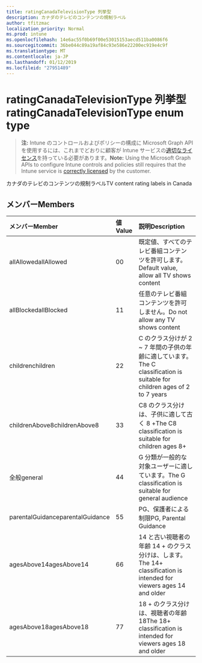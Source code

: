 ```yaml
---
title: ratingCanadaTelevisionType 列挙型
description: カナダのテレビのコンテンツの規制ラベル
author: tfitzmac
localization_priority: Normal
ms.prod: intune
ms.openlocfilehash: 14e6ac55f0b69f00e53015153aecd511ba0086f6
ms.sourcegitcommit: 36be044c89a19af84c93e586e22200ec919e4c9f
ms.translationtype: MT
ms.contentlocale: ja-JP
ms.lasthandoff: 01/12/2019
ms.locfileid: "27951489"
---
```

# <a name="ratingcanadatelevisiontype-enum-type"></a><span data-ttu-id="f0b76-103">ratingCanadaTelevisionType 列挙型</span><span class="sxs-lookup"><span data-stu-id="f0b76-103">ratingCanadaTelevisionType enum type</span></span>

> <span data-ttu-id="f0b76-104">**注:** Intune のコントロールおよびポリシーの構成に Microsoft Graph API を使用するには、これまでどおりに顧客が Intune サービスの[適切なライセンス](https://go.microsoft.com/fwlink/?linkid=839381)を持っている必要があります。</span><span class="sxs-lookup"><span data-stu-id="f0b76-104">**Note:** Using the Microsoft Graph APIs to configure Intune controls and policies still requires that the Intune service is [correctly licensed](https://go.microsoft.com/fwlink/?linkid=839381) by the customer.</span></span>

<span data-ttu-id="f0b76-105">カナダのテレビのコンテンツの規制ラベル</span><span class="sxs-lookup"><span data-stu-id="f0b76-105">TV content rating labels in Canada</span></span>
## <a name="members"></a><span data-ttu-id="f0b76-106">メンバー</span><span class="sxs-lookup"><span data-stu-id="f0b76-106">Members</span></span>
|<span data-ttu-id="f0b76-107">メンバー</span><span class="sxs-lookup"><span data-stu-id="f0b76-107">Member</span></span>|<span data-ttu-id="f0b76-108">値</span><span class="sxs-lookup"><span data-stu-id="f0b76-108">Value</span></span>|<span data-ttu-id="f0b76-109">説明</span><span class="sxs-lookup"><span data-stu-id="f0b76-109">Description</span></span>|
|:---|:---|:---|
|<span data-ttu-id="f0b76-110">allAllowed</span><span class="sxs-lookup"><span data-stu-id="f0b76-110">allAllowed</span></span>|<span data-ttu-id="f0b76-111">0</span><span class="sxs-lookup"><span data-stu-id="f0b76-111">0</span></span>|<span data-ttu-id="f0b76-112">既定値、すべてのテレビ番組コンテンツを許可します。</span><span class="sxs-lookup"><span data-stu-id="f0b76-112">Default value, allow all TV shows content</span></span>|
|<span data-ttu-id="f0b76-113">allBlocked</span><span class="sxs-lookup"><span data-stu-id="f0b76-113">allBlocked</span></span>|<span data-ttu-id="f0b76-114">1</span><span class="sxs-lookup"><span data-stu-id="f0b76-114">1</span></span>|<span data-ttu-id="f0b76-115">任意のテレビ番組コンテンツを許可しません。</span><span class="sxs-lookup"><span data-stu-id="f0b76-115">Do not allow any TV shows content</span></span>|
|<span data-ttu-id="f0b76-116">children</span><span class="sxs-lookup"><span data-stu-id="f0b76-116">children</span></span>|<span data-ttu-id="f0b76-117">2</span><span class="sxs-lookup"><span data-stu-id="f0b76-117">2</span></span>|<span data-ttu-id="f0b76-118">C のクラス分けが 2 ~ 7 年間の子供の年齢に適しています。</span><span class="sxs-lookup"><span data-stu-id="f0b76-118">The C classification is suitable for children ages of 2 to 7 years</span></span>|
|<span data-ttu-id="f0b76-119">childrenAbove8</span><span class="sxs-lookup"><span data-stu-id="f0b76-119">childrenAbove8</span></span>|<span data-ttu-id="f0b76-120">3</span><span class="sxs-lookup"><span data-stu-id="f0b76-120">3</span></span>|<span data-ttu-id="f0b76-121">C8 のクラス分けは、子供に適して古く 8 +</span><span class="sxs-lookup"><span data-stu-id="f0b76-121">The C8 classification is suitable for children ages 8+</span></span>|
|<span data-ttu-id="f0b76-122">全般</span><span class="sxs-lookup"><span data-stu-id="f0b76-122">general</span></span>|<span data-ttu-id="f0b76-123">4</span><span class="sxs-lookup"><span data-stu-id="f0b76-123">4</span></span>|<span data-ttu-id="f0b76-124">G 分類が一般的な対象ユーザーに適しています。</span><span class="sxs-lookup"><span data-stu-id="f0b76-124">The G classification is suitable for general audience</span></span>|
|<span data-ttu-id="f0b76-125">parentalGuidance</span><span class="sxs-lookup"><span data-stu-id="f0b76-125">parentalGuidance</span></span>|<span data-ttu-id="f0b76-126">5</span><span class="sxs-lookup"><span data-stu-id="f0b76-126">5</span></span>|<span data-ttu-id="f0b76-127">PG、保護者による制限</span><span class="sxs-lookup"><span data-stu-id="f0b76-127">PG, Parental Guidance</span></span>|
|<span data-ttu-id="f0b76-128">agesAbove14</span><span class="sxs-lookup"><span data-stu-id="f0b76-128">agesAbove14</span></span>|<span data-ttu-id="f0b76-129">6</span><span class="sxs-lookup"><span data-stu-id="f0b76-129">6</span></span>|<span data-ttu-id="f0b76-130">14 と古い視聴者の年齢 14 + のクラス分けは、します。</span><span class="sxs-lookup"><span data-stu-id="f0b76-130">The 14+ classification is intended for viewers ages 14 and older</span></span>|
|<span data-ttu-id="f0b76-131">agesAbove18</span><span class="sxs-lookup"><span data-stu-id="f0b76-131">agesAbove18</span></span>|<span data-ttu-id="f0b76-132">7</span><span class="sxs-lookup"><span data-stu-id="f0b76-132">7</span></span>|<span data-ttu-id="f0b76-133">18 + のクラス分けは、視聴者の年齢 18</span><span class="sxs-lookup"><span data-stu-id="f0b76-133">The 18+ classification is intended for viewers ages 18 and older</span></span>|



